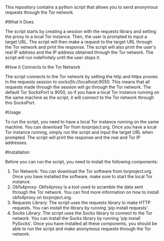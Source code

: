 This repository contains a python script that allows you to send anonymous requests through the Tor network.


#What it Does

The script starts by creating a session with the requests library and setting the proxy to a local Tor instance. Then, the user is prompted to input a target URL. The script will then make a request to the target URL through the Tor network and print the response. The script will also print the user's real IP address and the IP address obtained through the Tor network. The script will run indefinitely until the user stops it.


#How it Connects to the Tor Network

The script connects to the Tor network by setting the http and https proxies in the requests session to socks5h://localhost:9050. This means that all requests made through the session will go through the Tor network. The default Tor SocksPort is 9050, so if you have a local Tor instance running on the same machine as the script, it will connect to the Tor network through this SocksPort.


#Usage

To run the script, you need to have a local Tor instance running on the same machine. You can download Tor from torproject.org. Once you have a local Tor instance running, simply run the script and input the target URL when prompted. The script will print the response and the real and Tor IP addresses.


#Installation

Before you can run the script, you need to install the following components:
1. Tor Network: You can download the Tor software from torproject.org. Once you have installed the software, make sure to start the local Tor instance.
2. Obfs4proxy: Obfs4proxy is a tool used to scramble the data sent through the Tor network. You can find more information on how to install obfs4proxy on torproject.org.
3. Requests Library: The script uses the requests library to make HTTP requests. You can install the library by running 'pip install requests'.
4. Socks Library: The script uses the Socks library to connect to the Tor network. You can install the Socks library by running 'pip install PySocks'.
Once you have installed all these components, you should be able to run the script and make anonymous requests through the Tor network.
